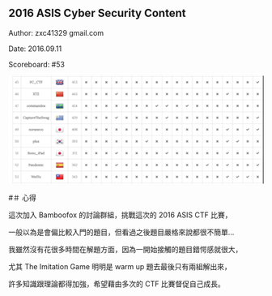 ## 2016 ASIS Cyber Security Content

Author: zxc41329 <at> gmail.com

Date: 2016.09.11

Scoreboard: #53

![scoreboard_weiyu](scoreboard_weiyu.png)

#＃ 心得

這次加入 Bamboofox 的討論群組，挑戰這次的 2016 ASIS CTF 比賽，

一般以為是會偏比較入門的題目，但看過之後題目嚴格來說都很不簡單...

我雖然沒有花很多時間在解題方面，因為一開始接觸的題目錯愕感就很大，

尤其 The Imitation Game 明明是 warm up 題去最後只有兩組解出來，

許多知識跟理論都得加強，希望藉由多次的 CTF 比賽督促自己成長。


